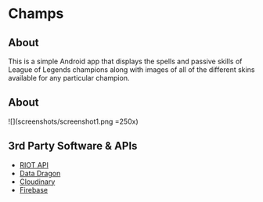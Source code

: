 Champs
======

About
--------------------------------------
This is a simple Android app that displays the spells and passive skills of League of Legends champions along with images of all of the different skins available for any particular champion.

About
--------------------------------------
![](screenshots/screenshot1.png =250x)

3rd Party Software & APIs
--------------------------------------
* [RIOT API](https://developer.riotgames.com/) 
* [Data Dragon](http://ddragon.leagueoflegends.com/tool/)
* [Cloudinary](http://cloudinary.com/)
* [Firebase](https://www.firebase.com/)

